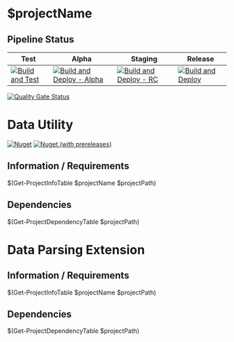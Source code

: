 <!-- $(
	## Add Poweshell template variables Here ##
	$projectName = "Jlw.Utilities.Data"
) -->
# $projectName

## Pipeline Status

| Test | Alpha | Staging | Release |
|-----|-----|-----|-----|
| [![Build and Test](https://github.com/JasonLWalker/$($projectName)/actions/workflows/build-test.yml/badge.svg)](https://github.com/JasonLWalker/$($projectName)/actions/workflows/build-test.yml) | [![Build and Deploy - Alpha](https://github.com/JasonLWalker/$($projectName)/actions/workflows/build-deploy-alpha.yml/badge.svg)](https://github.com/JasonLWalker/$($projectName)/actions/workflows/build-deploy-alpha.yml) | [![Build and Deploy - RC](https://github.com/JasonLWalker/$($projectName)/actions/workflows/build-deploy-rc.yml/badge.svg?branch=staging)](https://github.com/JasonLWalker/$($projectName)/actions/workflows/build-deploy-rc.yml) |[![Build and Deploy](https://github.com/JasonLWalker/$($projectName)/actions/workflows/build-deploy.yml/badge.svg)](https://github.com/JasonLWalker/$($projectName)/actions/workflows/build-deploy.yml) | 

[![Quality Gate Status](https://sonarcloud.io/api/project_badges/measure?project=JasonLWalker_$($projectName)&metric=alert_status)](https://sonarcloud.io/dashboard?id=JasonLWalker_$($projectData))


# Data Utility
<!-- $( 
	$projectName = "Jlw.Utilities.Data"
	$projectPath = "$($buildPath)**\$($projectName).csproj"
) -->
[![Nuget](https://img.shields.io/nuget/v/$($projectName)?label=$($projectName)%20%28release%29)](https://www.nuget.org/packages/$($projectName)/#versions-body-tab) [![Nuget (with prereleases)](https://img.shields.io/nuget/vpre/$($projectName)?label=$($projectName)%20%28preview%29)](https://www.nuget.org/packages/$($projectName)/#versions-body-tab)

## Information / Requirements
$(Get-ProjectInfoTable $projectName $projectPath)

## Dependencies

$(Get-ProjectDependencyTable $projectPath)


# Data Parsing Extension
<!-- $( 
	$projectName = "Jlw.Extensions.DataParsing"
	$projectPath = "$($buildPath)**\$($projectName).csproj"
) -->

## Information / Requirements
$(Get-ProjectInfoTable $projectName $projectPath)

## Dependencies

$(Get-ProjectDependencyTable $projectPath)
